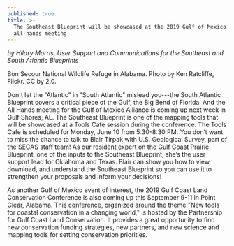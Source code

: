 ```yaml
---
published: true
title: >-
  The Southeast Blueprint will be showcased at the 2019 Gulf of Mexico Alliance
  all-hands meeting
---
```

_by Hilary Morris, User Support and Communications for the Southeast and South Atlantic Blueprints_

Bon Secour National Wildlife Refuge in Alabama. Photo by Ken Ratcliffe, Flickr. CC by 2.0.

Don't let the "Atlantic" in "South Atlantic" mislead you---the South Atlantic Blueprint covers a critical piece of the Gulf, the Big Bend of Florida. And the All Hands meeting for the Gulf of Mexico Alliance is coming up next week in Gulf Shores, AL. The Southeast Blueprint is one of the mapping tools that will be showcased at a Tools Cafe session during the conference. The Tools Cafe is scheduled for Monday, June 10 from 5:30-8:30 PM. You don’t want to miss the chance to talk to Blair Tirpak with U.S. Geological Survey, part of the SECAS staff team! As our resident expert on the Gulf Coast Prairie Blueprint, one of the inputs to the Southeast Blueprint, she’s the user support lead for Oklahoma and Texas. Blair can show you how to view, download, and understand the Southeast Blueprint so you can use it to strengthen your proposals and inform your decisions!

As another Gulf of Mexico event of interest, the 2019 Gulf Coast Land Conservation Conference is also coming up this September 9-11 in Point Clear, Alabama. This conference, organized around the theme "New tools for coastal conservation in a changing world," is hosted by the Partnership for Gulf Coast Land Conservation. It provides a great opportunity to find new conservation funding strategies, new partners, and new science and mapping tools for setting conservation priorities.



